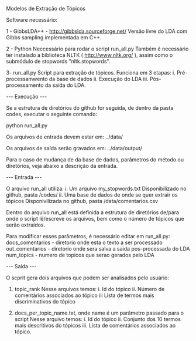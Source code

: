 Modelos de Extração de Tópicos

Software necessário:

1 - GibbsLDA++ - http://gibbslda.sourceforge.net/
Versão livre do LDA com Gibbs sampling implementada em C++.

2 - Python 
Neccessário para rodar o script run_all.py
Também é necessário ter instalado a biblioteca NLTK ( http://www.nltk.org/ ),
assim como o submódulo de stopwords "nltk.stopwords".

3- run_all.py
Script para extração de tópicos. Funciona em 3 etapas:
i.   Pré-processamwento da base de dados
ii.  Execução do LDA
iii. Pós-processamento da saída do LDA.


--- Execução --- 

Se a estrutura de diretórios do github for seguida, de dentro da pasta codes, executar o seguinte comando:

python run_all.py

Os arquivos de entrada devem estar em:
../data/

Os arquivos de saída serão gravados em:
../data/output/

Para o caso de mudança de da base de dados, parâmetros do método ou diretórios, veja abaixo a descrição da entrada.

--- Entrada ---

O arquivo run_all utiliza:
i.  Um arquivo my_stopwords.txt 
	Disponibilizado no github, pasta /codes/
ii. Uma base de dados de onde se quer extrair os tópicos
	Disponivilizada no github, pasta /data/comentarios.csv

Dentro do arquivo run_all está definida a estrutura de diretórios de/para onde o script lê/escreve os arquivos,
bem como o número de tópicos que serão extraídos.

Para modificar esses parâmetros, é necessário editar em run_all.py:
docs_comentarios  -  diretorio onde esta o texto a ser processado
out_comentarios   -  diretorio onde sera salva a saida pos-processada do LDA
num_topics        -  numero de topicos que serao gerados pelo LDA

--- Saída ---

O scprit gera dois arquivos que podem ser analisados pelo usuário: 

1. topic_rank
Nesse arquivos temos:
i.   Id do tópico
ii.  Número de comentários associados ao tópico
iii  Lista de termos mais discriminativos do tópico

2. docs_per_topic_name.txt, onde name é um parâmetro passado para o script
Nesse arquivo temos:
i.   Id do tópico
ii.  Conjunto dos 10 termos mais descritivos do tópicos
iii. Lista de comentários associados ao tópico.


